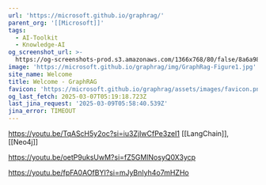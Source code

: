 ```yaml
---
url: 'https://microsoft.github.io/graphrag/'
parent_org: '[[Microsoft]]'
tags:
  - AI-Toolkit
  - Knowledge-AI
og_screenshot_url: >-
  https://og-screenshots-prod.s3.amazonaws.com/1366x768/80/false/8a6a98e4cbf1799c5c5dcc8c045f8aa7dc4d1b0bcb7ef8016efe4017f3c2ed63.jpeg
image: 'https://microsoft.github.io/graphrag/img/GraphRag-Figure1.jpg'
site_name: Welcome
title: Welcome - GraphRAG
favicon: 'https://microsoft.github.io/graphrag/assets/images/favicon.png'
og_last_fetch: 2025-03-07T05:19:18.723Z
last_jina_request: '2025-03-09T05:58:40.539Z'
jina_error: TIMEOUT
---
```

https://youtu.be/TqAScH5y2oc?si=iu3ZjIwCfPe3zeI1
[[LangChain]], [[Neo4j]]

https://youtu.be/oetP9uksUwM?si=fZ5GMlNosyQ0X3ycp

https://youtu.be/fpFA0AOfBYI?si=mJyBnIyh4o7mHZHo
